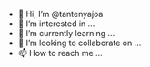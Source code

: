 - 👋 Hi, I’m @tantenyajoa
- 👀 I’m interested in ...
- 🌱 I’m currently learning ...
- 💞️ I’m looking to collaborate on ...
- 📫 How to reach me ...

<!---
tantenyajoa/tantenyajoa is a ✨ special ✨ repository because its `README.md` (this file) appears on your GitHub profile.
You can click the Preview link to take a look at your changes.
--->
